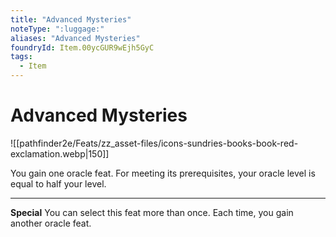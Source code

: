 ```yaml
---
title: "Advanced Mysteries"
noteType: ":luggage:"
aliases: "Advanced Mysteries"
foundryId: Item.00ycGUR9wEjh5GyC
tags:
  - Item
---
```


# Advanced Mysteries
![[pathfinder2e/Feats/zz_asset-files/icons-sundries-books-book-red-exclamation.webp|150]]

You gain one oracle feat. For meeting its prerequisites, your oracle level is equal to half your level.

* * *

**Special** You can select this feat more than once. Each time, you gain another oracle feat.
